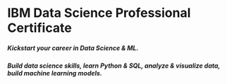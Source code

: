 # IBM Data Science Professional Certificate

##### Kickstart your career in Data Science & ML. 

##### Build data science skills, learn Python & SQL, analyze & visualize data, build machine learning models. 
